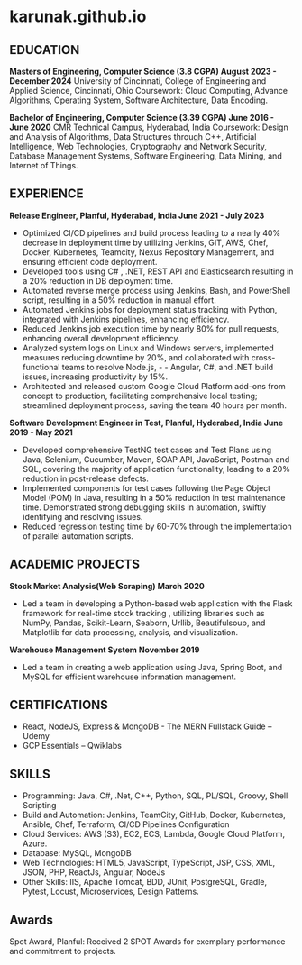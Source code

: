 # karunak.github.io

## EDUCATION
**Masters of Engineering, Computer Science (3.8 CGPA)	August 2023 - December 2024**
University of Cincinnati, College of Engineering and Applied Science, Cincinnati, Ohio
Coursework: Cloud Computing, Advance Algorithms, Operating System, Software Architecture, Data Encoding.

**Bachelor of Engineering, Computer Science (3.39 CGPA)	June 2016 - June 2020**
CMR Technical Campus, Hyderabad, India
Coursework: Design and Analysis of Algorithms, Data Structures through C++, Artificial Intelligence, Web Technologies, Cryptography and Network Security, Database Management Systems, Software Engineering, Data Mining, and Internet of Things.

## EXPERIENCE
**Release Engineer, Planful, Hyderabad, India	June 2021 - July 2023**
- Optimized CI/CD pipelines and build process leading to a nearly 40% decrease in deployment time by utilizing Jenkins, GIT, AWS, Chef, Docker, Kubernetes, Teamcity, Nexus Repository Management, and ensuring efficient code deployment.
- Developed tools using C# , .NET, REST API and Elasticsearch resulting in a 20% reduction in DB deployment time.
- Automated reverse merge process using Jenkins, Bash, and PowerShell script, resulting in a 50% reduction in manual effort.
- Automated Jenkins jobs for deployment status tracking with Python, integrated with Jenkins pipelines, enhancing efficiency.
- Reduced Jenkins job execution time by nearly 80% for pull requests, enhancing overall development efficiency.
- Analyzed system logs on Linux and Windows servers, implemented measures reducing downtime by 20%, and collaborated with cross-functional teams to resolve Node.js, - - Angular, C#, and .NET build issues, increasing productivity by 15%.
- Architected and released custom Google Cloud Platform add-ons from concept to production, facilitating comprehensive local testing; streamlined deployment process, saving the team 40 hours per month.
  
**Software Development Engineer in Test, Planful, Hyderabad, India	June 2019 - May 2021**
- Developed comprehensive TestNG test cases and Test Plans using Java, Selenium, Cucumber,  Maven, SOAP API, JavaScript, Postman and SQL, covering the majority of application functionality, leading to a 20% reduction in post-release defects.
- Implemented components for test cases following the Page Object Model (POM) in Java, resulting in a 50% reduction in test maintenance time. Demonstrated strong debugging skills in automation, swiftly identifying and resolving issues.
- Reduced regression testing time by 60-70% through the implementation of parallel automation scripts.

## ACADEMIC PROJECTS
**Stock Market Analysis(Web Scraping)	March 2020**
- Led a team in developing a Python-based web application with the Flask framework for real-time stock tracking , utilizing libraries such as NumPy, Pandas, Scikit-Learn, Seaborn, Urllib, Beautifulsoup, and Matplotlib for data processing, analysis, and visualization.
  
**Warehouse Management System	November 2019**
- Led a team in creating a web application using Java, Spring Boot, and MySQL for efficient warehouse information management.

## CERTIFICATIONS
- React, NodeJS, Express & MongoDB - The MERN Fullstack Guide – Udemy
- GCP Essentials – Qwiklabs

## SKILLS
- Programming: Java, C#, .Net, C++, Python, SQL, PL/SQL,  Groovy, Shell Scripting
- Build and Automation: Jenkins, TeamCity, GitHub, Docker, Kubernetes, Ansible, Chef, Terraform, CI/CD Pipelines Configuration
- Cloud Services: AWS (S3), EC2, ECS, Lambda, Google Cloud Platform, Azure.
- Database: MySQL, MongoDB
- Web Technologies: HTML5, JavaScript, TypeScript, JSP, CSS, XML, JSON, PHP, ReactJs, Angular, NodeJs
- Other Skills: IIS, Apache Tomcat, BDD, JUnit, PostgreSQL, Gradle, Pytest, Locust, Microservices, Design Patterns.

## Awards
Spot Award, Planful: Received 2 SPOT Awards for exemplary performance and commitment to projects.
